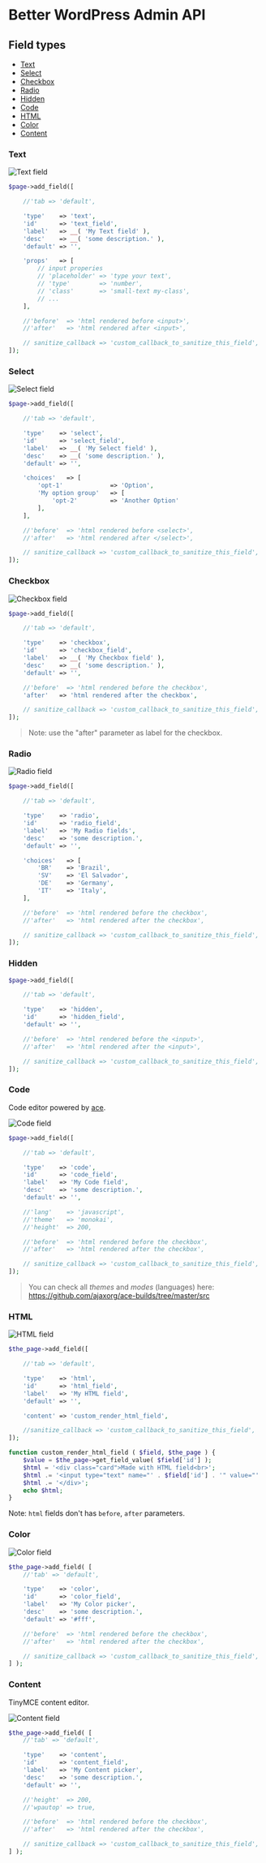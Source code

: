 # Better WordPress Admin API

## Field types

- [Text](#text)
- [Select](#select)
- [Checkbox](#checkbox)
- [Radio](#radio)
- [Hidden](#hidden)
- [Code](#code)
- [HTML](#html)
- [Color](#color)
- [Content](#content)

### Text

![Text field](assets/field-text.png)

```php
$page->add_field([

    //'tab => 'default',

    'type'    => 'text',
    'id'      => 'text_field',
    'label'   => __( 'My Text field' ),
    'desc'    => __( 'some description.' ),
    'default' => '',

    'props'   => [
        // input properies
        // 'placeholder' => 'type your text',
        // 'type'        => 'number',
        // 'class'       => 'small-text my-class',
        // ...
    ],

    //'before'  => 'html rendered before <input>',
    //'after'   => 'html rendered after <input>',

    // sanitize_callback => 'custom_callback_to_sanitize_this_field',
]);
```

### Select

![Select field](assets/field-select.png)

```php
$page->add_field([

    //'tab => 'default',

    'type'    => 'select',
    'id'      => 'select_field',
    'label'   => __( 'My Select field' ),
    'desc'    => __( 'some description.' ),
    'default' => '',

    'choices'   => [
        'opt-1'             => 'Option',
        'My option group'   => [
            'opt-2'         => 'Another Option'
        ],
    ],

    //'before'  => 'html rendered before <select>',
    //'after'   => 'html rendered after </select>',

    // sanitize_callback => 'custom_callback_to_sanitize_this_field',
]);
```

### Checkbox

![Checkbox field](assets/field-checkbox.png)

```php
$page->add_field([

    //'tab => 'default',

    'type'    => 'checkbox',
    'id'      => 'checkbox_field',
    'label'   => __( 'My Checkbox field' ),
    'desc'    => __( 'some description.' ),
    'default' => '',

    //'before'  => 'html rendered before the checkbox',
    'after'   => 'html rendered after the checkbox',

    // sanitize_callback => 'custom_callback_to_sanitize_this_field',
]);
```

> Note: use the "after" parameter as label for the checkbox.

### Radio

![Radio field](assets/field-radio.png)

```php
$page->add_field([

    //'tab => 'default',

    'type'    => 'radio',
    'id'      => 'radio_field',
    'label'   => 'My Radio fields',
    'desc'    => 'some description.',
    'default' => '',

    'choices'   => [
        'BR'    => 'Brazil',
        'SV'    => 'El Salvador',
        'DE'    => 'Germany',
        'IT'    => 'Italy',
    ],

    //'before'  => 'html rendered before the checkbox',
    //'after'   => 'html rendered after the checkbox',

    // sanitize_callback => 'custom_callback_to_sanitize_this_field',
]);
```

### Hidden

```php
$page->add_field([

    //'tab => 'default',

    'type'    => 'hidden',
    'id'      => 'hidden_field',
    'default' => '',

    //'before'  => 'html rendered before the <input>',
    //'after'   => 'html rendered after the <input>',

    // sanitize_callback => 'custom_callback_to_sanitize_this_field',
]);
```

### Code

Code editor powered by [ace](https://ace.c9.io/).

![Code field](assets/field-code.png)

```php
$page->add_field([

    //'tab => 'default',

    'type'    => 'code',
    'id'      => 'code_field',
    'label'   => 'My Code field',
    'desc'    => 'some description.',
    'default' => '',

    //'lang'    => 'javascript',
    //'theme'   => 'monokai',
    //'height'  => 200,

    //'before'  => 'html rendered before the checkbox',
    //'after'   => 'html rendered after the checkbox',

    // sanitize_callback => 'custom_callback_to_sanitize_this_field',
]);
```

> You can check all *themes* and *modes* (languages) here: https://github.com/ajaxorg/ace-builds/tree/master/src

### HTML

![HTML field](assets/html-code.png)

```php
$the_page->add_field([

    //'tab => 'default',

    'type'    => 'html',
    'id'      => 'html_field',
    'label'   => 'My HTML field',
    'default' => '',

    'content' => 'custom_render_html_field',

    //sanitize_callback => 'custom_callback_to_sanitize_this_field',
]);

function custom_render_html_field ( $field, $the_page ) {
    $value = $the_page->get_field_value( $field['id'] );
    $html = '<div class="card">Made with HTML field<br>';
    $html .= '<input type="text" name="' . $field['id'] . '" value="' . esc_attr( $value ) . '">';
    $html .= '</div>';
    echo $html;
}
```

Note: `html` fields don't has `before`, `after` parameters.

### Color

![Color field](assets/color-code.png)

```php
$the_page->add_field( [
    //'tab' => 'default',

    'type'    => 'color',
    'id'      => 'color_field',
    'label'   => 'My Color picker',
    'desc'    => 'some description.',
    'default' => '#fff',

    //'before'  => 'html rendered before the checkbox',
    //'after'   => 'html rendered after the checkbox',

    // sanitize_callback => 'custom_callback_to_sanitize_this_field',
] );
```

### Content

TinyMCE content editor.

![Content field](assets/color-content.png)

```php
$the_page->add_field( [
    //'tab' => 'default',

    'type'    => 'content',
    'id'      => 'content_field',
    'label'   => 'My Content picker',
    'desc'    => 'some description.',
    'default' => '',

    //'height'  => 200,
    //'wpautop' => true,

    //'before'  => 'html rendered before the checkbox',
    //'after'   => 'html rendered after the checkbox',

    // sanitize_callback => 'custom_callback_to_sanitize_this_field',
] );
```